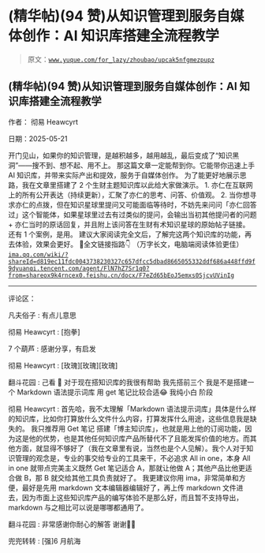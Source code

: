 # (精华帖)(94 赞)从知识管理到服务自媒体创作：AI 知识库搭建全流程教学

> 原文：[`www.yuque.com/for_lazy/zhoubao/upcak5nfgmezpupz`](https://www.yuque.com/for_lazy/zhoubao/upcak5nfgmezpupz)

## (精华帖)(94 赞)从知识管理到服务自媒体创作：AI 知识库搭建全流程教学

作者： 彻易 Heawcyrt

日期：2025-05-21

开门见山，如果你的知识管理，是越积越多，越用越乱，最后变成了“知识黑洞”——搜不到、想不起、用不上。 那这篇文章一定能帮到你。它能带你迅速上手 AI
知识库，并带来实际产出和提效，服务于自媒体创作。 为了能更好地展示思路，我在文章里搭建了 2 个生财主题知识库以此给大家做演示。 1. 亦仁在互联网上的所有公开表达（持续更新），汇聚了亦仁的思考、问答、价值观。 2. 当你想寻求亦仁的点拨，但在知识星球里提问又可能面临等待时，不妨先来问问「亦仁回答过」这个智能体，如果星球里过去有过类似的提问，会输出当初其他提问者的问题 +
亦仁当时的原话回复，并且附上该问答在生财有术知识星球的原始帖子链接。 还有 1 个案例，是用。
建议大家阅读完全文后，了解完这两个知识库的功能，再去体验，效果会更好。 🔗全文链接指路👇 （万字长文，电脑端阅读体验更佳）[`ima.qq.com/wiki/?shareId=d819ec11fdc0043738230327c657dfcc5dbad8665055332ddf686a448ffd9f9d`](https://ima.qq.com/wiki/?shareId=d819ec11fdc0043738230327c657dfcc5dbad8665055332ddf686a448ffd9f9d)[`yuanqi.tencent.com/agent/FlN7hZ7Sr1q0?from=share`](https://yuanqi.tencent.com/agent/FlN7hZ7Sr1q0?from=share)[`ox9k4rncex0.feishu.cn/docx/F7eZd65bEoJ5emxs0SjcvUVinIg`](https://ox9k4rncex0.feishu.cn/docx/F7eZd65bEoJ5emxs0SjcvUVinIg)

* * *

评论区：

凡夫俗子 : 有点儿意思

彻易 Heawcyrt : [抱拳]

7 个葫芦 : 感谢分享，有启发

彻易 Heawcyrt : [玫瑰][玫瑰][玫瑰]

翻斗花园 : 己看 👀 对于现在搭知识库的我很有帮助 我先搭前三个 我是不是搭建一个 Markdown 语法提示词库 用 get 笔记比较合适😂 我纯小白 阶段

彻易 Heawcyrt : 首先哈，我不太理解「Markdown 语法提示词库」具体是什么样的知识库，比如你打算放什么文件什么内容，打算发挥什么用途，这些信息我是缺失的。 我只推荐用
Get 笔记
搭建「博主知识库」，也就是用上他的订阅功能，因为这是他的优势，也是其他任何知识库产品所替代不了且能发挥价值的地方。而其他方面，就显得不够好了（我在文章里有说，当然也是个人见解）。我个人对于知识管理的观念是，专业的事交给专业的工具来干，不必追求
All in one，本身 All in one 就带点完美主义既然 Get 笔记适合 A，那就让他做 A；其他产品比他更适合做 B，那 B
就交给其他工具负责就好了。 我更建议你用 ima，非常简单和方便，最好是先用 markdown 文本编辑器编辑好了，再上传 markdown
文件进去，因为市面上这些知识库产品的编写体验不是那么好，而且暂不支持导出，markdown 与之相比可以说是哪哪都通用了。

翻斗花园 : 非常感谢你耐心的解答 谢谢🙏🙏

兜兜转转 : [强]6 月航海